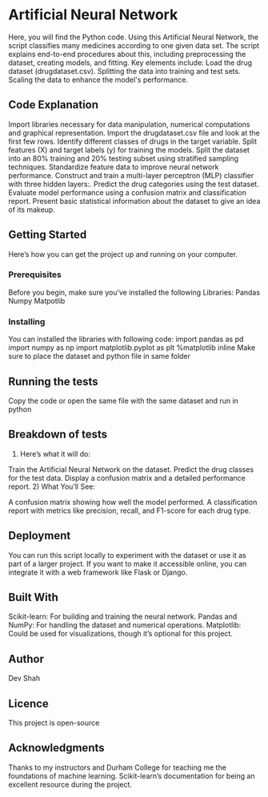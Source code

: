 # Artificial Neural Network
 Here, you will find the Python code. Using this Artificial Neural Network, the script classifies many medicines according to one given data set. The script explains end-to-end procedures about this, including preprocessing the dataset, creating models, and fitting.  Key elements include:  Load the drug dataset (drugdataset.csv). Splitting the data into training and test sets. Scaling the data to enhance the model's performance.

## Code Explanation
Import libraries necessary for data manipulation, numerical computations and graphical representation.
Import the drugdataset.csv file and look at the first few rows.
Identify different classes of drugs in the target variable.
Split features (X) and target labels (y) for training the models.
Split the dataset into an 80% training and 20% testing subset using stratified sampling techniques.
Standardize feature data to improve neural network performance.
Construct and train a multi-layer perceptron (MLP) classifier with three hidden layers:.
Predict the drug categories using the test dataset.
Evaluate model performance using a confusion matrix and classification report.
Present basic statistical information about the dataset to give an idea of its makeup.
## Getting Started
Here’s how you can get the project up and running on your computer.
### Prerequisites
Before you begin, make sure you’ve installed the following Libraries:
Pandas
Numpy
Matpotlib
### Installing
You can installed the libraries with following code:
import pandas as pd
import numpy as np
import matplotlib.pyplot as plt
%matplotlib inline
Make sure to place the dataset and python file in same folder
## Running the tests
Copy the code or open the same file with the same dataset and run in python
## Breakdown of tests
1) Here’s what it will do:

Train the Artificial Neural Network on the dataset.
Predict the drug classes for the test data.
Display a confusion matrix and a detailed performance report.
2) What You’ll See:

A confusion matrix showing how well the model performed.
A classification report with metrics like precision, recall, and F1-score for each drug type.

## Deployment
You can run this script locally to experiment with the dataset or use it as part of a larger project. If you want to make it accessible online, you can integrate it with a web framework like Flask or Django.

## Built With
Scikit-learn: For building and training the neural network.
Pandas and NumPy: For handling the dataset and numerical operations.
Matplotlib: Could be used for visualizations, though it’s optional for this project.

## Author
Dev Shah

## Licence
This project is open-source

## Acknowledgments
Thanks to my instructors and Durham College for teaching me the foundations of machine learning.
Scikit-learn’s documentation for being an excellent resource during the project.

